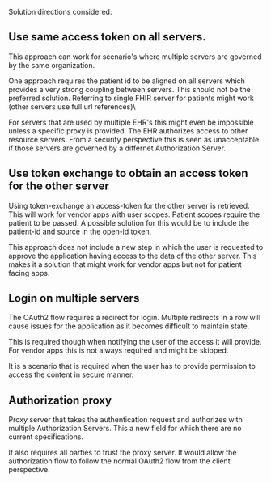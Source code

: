 Solution directions considered:

## Use same access token on all servers.

This approach can work for scenario's where multiple servers are governed by the same organization.

One approach requires the patient id to be aligned on all servers which provides a very strong coupling between servers. This should not be the preferred solution. Referring to single FHIR server for patients might work (other servers use full url references)\

For servers that are used by multiple EHR's this might even be impossible unless a specific proxy is provided.
The EHR authorizes access to other resource servers. From a security perspective this is seen as unacceptable if those servers are governed by a differnet Authorization Server.



## Use token exchange to obtain an access token for the other server

Using token-exchange an access-token for the other server is retrieved. This will work for vendor apps with user scopes. Patient scopes require the patient to be passed. A possible solution for this would be to include the patient-id and source in the open-id token.

This approach does not include a new step in which the user is requested to approve the application having access to the data of the other server. This makes it a solution that might work for vendor apps but not for patient facing apps.

## Login on multiple servers

The OAuth2 flow requires a redirect for login. Multiple redirects in a row will cause issues for the application as it becomes difficult to maintain state.

This is required though when notifying the user of the access it will provide. For vendor apps this is not always required and might be skipped.

It is a scenario that is required when the user has to provide permission to access the content in secure manner.

## Authorization proxy

Proxy server that takes the authentication request and authorizes with multiple Authorization Servers. This a new field for which there are no current specifications.

It also requires all parties to trust the proxy server. It would allow the authorization flow to follow the normal OAuth2 flow from the client perspective.